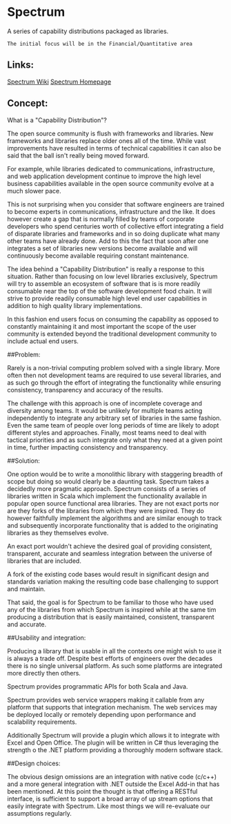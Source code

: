Spectrum
========


A series of capability distributions packaged as libraries.

    The initial focus will be in the Financial/Quantitative area


## Links:
    
[Spectrum Wiki](https://github.com/quantintel/spectrum/wiki)
[Spectrum Homepage](http://quantintel.github.io/spectrum/)
    
## Concept:
    
What is a "Capability Distribution"?  

The open source community is flush with frameworks and libraries.  New frameworks and 
libraries replace older ones all of the time.  While vast improvements have resulted 
in terms of technical capabilities it can also be said that the ball isn't really being moved 
forward.

For example, while libraries dedicated to communications, infrastructure, and
web application development continue to improve the high level business capabilities available
in the open source community evolve at a much slower pace.  

This is not surprising when you consider that software engineers are trained to
become experts in communications, infrastructure and the like.  It does however 
create a gap that is normally filled by teams of corporate developers who spend centuries
worth of collective effort integrating a field of disparate libraries and frameworks and
in so doing duplicate what many other teams have already done.   Add to this the fact that
soon after one integrates a set of libraries new versions become available and will continuously
become available requiring constant maintenance.

The idea behind a "Capability Distribution" is really a response to this situation.
Rather than focusing on low level libraries exclusively, Spectrum
will try to assemble an ecosystem of software that is is more readily consumable
near the top of the software development food chain.  It will strive to provide readily
consumable high level end user capabilities in addition to high quality library implementations.
 
In this fashion end users focus on consuming the capability as opposed to constantly maintaining it
and most important the scope of the user community is extended beyond the traditional development
community to include actual end users.  


##Problem:

Rarely is a non-trivial computing problem solved with
a single library.  More often then not development teams are required to use 
several libraries, and as such go through the effort of integrating the functionality 
while ensuring consistency, transparency and accuracy of the results. 

The challenge with this approach is one of incomplete coverage and diversity
among teams.  It would be unlikely for multiple teams acting independently to 
integrate any arbitrary set of libraries in the same fashion.  Even the same 
team of people over long periods of time are likely to adopt different styles
and approaches.  Finally, most teams need to deal with tactical priorities
and as such integrate only what they need at a given point in time, further
impacting consistency and transparency.

##Solution:

One option would be to write a monolithic library with staggering breadth of scope
but doing so would clearly be a daunting task.  Spectrum takes a decidedly
more pragmatic approach.  Spectrum consists of a series of libraries written in Scala
which implement the functionality available in popular open source functional area
libraries.  They are not exact ports nor are they forks of the libraries from
which they were inspired.  They do however faithfully implement the algorithms and 
are similar enough to track and subsequently incorporate functionality that 
is added to the originating libraries as they themselves evolve.

An exact port wouldn't achieve the desired goal of providing consistent, transparent,
accurate and seamless integration between the universe of libraries that are included.

A fork of the existing code bases would result in significant design and standards 
variation making the resulting code base challenging to support and maintain.

That said, the goal is for Spectrum to be familiar to those who have used any of
the libraries from which Spectrum is inspired while at the same tim producing a distribution
that is easily maintained, consistent, transparent and accurate.

##Usability and integration:

Producing a library that is usable in all the contexts one might wish
to use it is always a trade off.  Despite best efforts of engineers over
the decades there is no single universal platform.  As such some platforms
are integrated more directly then others.  

Spectrum provides programmatic APIs for both Scala and Java.  

Spectrum provides  web service wrappers making it callable from any 
platform that supports that integration mechanism.  The web services may be deployed 
locally or remotely depending upon performance and scalability requirements.  

Additionally Spectrum will provide a plugin which allows it to integrate with Excel and 
Open Office.  The plugin will be written in C# thus leveraging the strength o the .NET platform
providing a thoroughly modern software stack.

##Design choices:

The obvious design omissions are an integration with native code (c/c++) and a more general
integration with .NET outside the Excel Add-in that has been mentioned.  At this
point the thought is that offering a RESTful interface, is sufficient to support 
a broad array of up stream options that easily integrate with Spectrum.  Like most
things we will re-evaluate our assumptions regularly.







